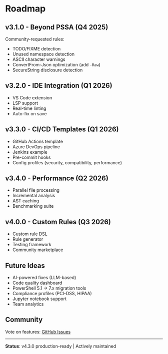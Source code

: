 # Roadmap

## v3.1.0 - Beyond PSSA (Q4 2025)

Community-requested rules:

- TODO/FIXME detection
- Unused namespace detection
- ASCII character warnings
- ConvertFrom-Json optimization (add `-Raw`)
- SecureString disclosure detection

## v3.2.0 - IDE Integration (Q1 2026)

- VS Code extension
- LSP support
- Real-time linting
- Auto-fix on save

## v3.3.0 - CI/CD Templates (Q1 2026)

- GitHub Actions template
- Azure DevOps pipeline
- Jenkins example
- Pre-commit hooks
- Config profiles (security, compatibility, performance)

## v3.4.0 - Performance (Q2 2026)

- Parallel file processing
- Incremental analysis
- AST caching
- Benchmarking suite

## v4.0.0 - Custom Rules (Q3 2026)

- Custom rule DSL
- Rule generator
- Testing framework
- Community marketplace

## Future Ideas

- AI-powered fixes (LLM-based)
- Code quality dashboard
- PowerShell 5.1 → 7.x migration tools
- Compliance profiles (PCI-DSS, HIPAA)
- Jupyter notebook support
- Team analytics

## Community

Vote on features: [GitHub Issues](https://github.com/cboyd0319/PoshGuard/issues)

---

**Status**: v4.3.0 production-ready | Actively maintained

